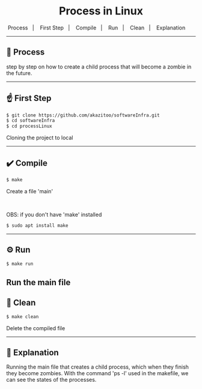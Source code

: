 <h1 align="center">Process in Linux</h1>

<p align="center">
        <span>Process</span>&nbsp;&nbsp;&nbsp;|&nbsp;&nbsp;&nbsp;
        <span>First Step</span>&nbsp;&nbsp;&nbsp;|&nbsp;&nbsp;&nbsp;
        <span>Compile</span>&nbsp;&nbsp;&nbsp;|&nbsp;&nbsp;&nbsp;
        <span>Run</span>&nbsp;&nbsp;&nbsp;|&nbsp;&nbsp;&nbsp;
        <span>Clean</span>&nbsp;&nbsp;&nbsp;|&nbsp;&nbsp;&nbsp;
        <span>Explanation</span>&nbsp;&nbsp;&nbsp;&nbsp;&nbsp;&nbsp;
</p>

---

## 📝 Process

step by step on how to create a child process that will become a zombie in the future.

---

## ☝️ First Step

```bash
$ git clone https://github.com/akazitoo/softwareInfra.git
$ cd softwareInfra
$ cd processLinux
```

Cloning the project to local

---

## ✔️ Compile

```bash
$ make
```
Create a file 'main'

<br>

OBS: if you don't have 'make' installed

```bash
$ sudo apt install make
```

---

## ⚙️ Run

```bash
$ make run
```
Run the main file 
---

## 🧹 Clean

```bash
$ make clean
```

Delete the compiled file

---

## 📌 Explanation

Running the main file that creates a child process, which when they finish they become zombies. With the command 'ps -l' used in the makefile, we can see the states of the processes.